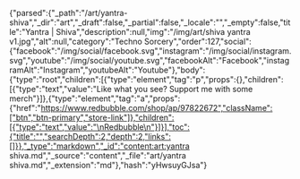 {"parsed":{"_path":"/art/yantra-shiva","_dir":"art","_draft":false,"_partial":false,"_locale":"","_empty":false,"title":"Yantra | Shiva","description":null,"img":"/img/art/shiva yantra v1.jpg","alt":null,"category":"Techno Sorcery","order":127,"social":{"facebook":"/img/social/facebook.svg","instagram":"/img/social/instagram.svg","youtube":"/img/social/youtube.svg","facebookAlt":"Facebook","instagramAlt":"Instagram","youtubeAlt":"Youtube"},"body":{"type":"root","children":[{"type":"element","tag":"p","props":{},"children":[{"type":"text","value":"Like what you see? Support me with some merch"}]},{"type":"element","tag":"a","props":{"href":"https://www.redbubble.com/shop/ap/97822672","className":["btn","btn-primary","store-link"]},"children":[{"type":"text","value":"\nRedbubble\n"}]}],"toc":{"title":"","searchDepth":2,"depth":2,"links":[]}},"_type":"markdown","_id":"content:art:yantra shiva.md","_source":"content","_file":"art/yantra shiva.md","_extension":"md"},"hash":"yHwsuyGJsa"}
